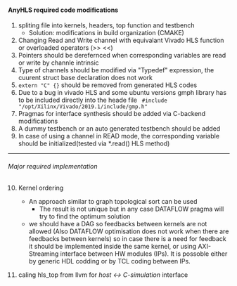 #### AnyHLS required code modifications
1. spliting file into kernels, headers, top function and testbench
    - Solution: modifications in build organization (CMAKE)
2. Changing Read and Write channel with equivalant Vivado HLS function or overloaded operators (>> <<)
3. Pointers should be derefernced when corresponding variables are read or write by channle intrinsic
4. Type of channels should be modified via "Typedef" expression, the cuurent struct base declaration does not work
5. ````extern "C" {}```` should be removed from generated HLS codes
6. Due to a bug in vivado HLS and some ubuntu versions gmph library has to be included directly into the heade file ``` #include "/opt/Xilinx/Vivado/2019.1/include/gmp.h"```
7. Pragmas for interface synthesis should be added via C-backend modifications
8. A dummy testbench or an auto generated testbench should be added
9. In case of using a channel in READ mode, the corresponding variable should be initialized(tested via \*.read() HLS method)

******
###### Major required implementation
10. Kernel ordering
    - An approach similar to graph topological sort can be used
        - The result is not unique but in any case DATAFLOW pragma will try to find the optimum solution
    - we should have a DAG so feedbacks between kernels are not allowed (Also DATAFLOW optimisation does not work when there are
    feedbacks between kernels) so in case there is a need for feedback it should be implemented inside the same kernel, or using
    AXI-Streaming interface between HW modules (IPs). It is possoble either by generic HDL codding or by TCL coding between IPs.

11. caling hls_top from llvm for *host <-> C-simulation* interface

